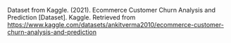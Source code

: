 Dataset from 
Kaggle. (2021). Ecommerce Customer Churn Analysis and Prediction [Dataset]. Kaggle. Retrieved from https://www.kaggle.com/datasets/ankitverma2010/ecommerce-customer-churn-analysis-and-prediction
